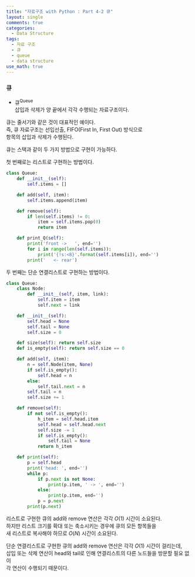 ```yaml
---
title: "자료구조 with Python : Part 4-2 큐"
layout: single
comments: true
categories:
  - Data Structure
tags:
  - 자료 구조
  - 큐
  - queue
  - data structure
use_math: true
---
```


### 큐


*  큐<sup>Queue</sup>  
    삽입과 삭제가 양 끝에서 각각 수행되는 자료구조이다.

큐는 줄서기와 같은 것이 대표적인 예이다.  
즉, 큐 자료구조는 선입선출, FIFO(First In, First Out) 방식으로  
항목의 삽입과 삭제가 수행된다.

큐는 스택과 같이 두 가지 방법으로 구현이 가능하다.

첫 번째로는 리스트로 구현하는 방법이다.
```python
class Queue:
    def __init__(self):
        self.items = []

    def add(self, item):
        self.items.append(item)

    def remove(self):
        if len(self.items) != 0:
            item = self.items.pop(0)
            return item

    def print_Q(self):
        print('front ->   ', end='')
        for i in range(len(self.items)):
            print('{!s:<8}'.format(self.items[i]), end='')
        print('   <- rear')
```

두 번째는 단순 연결리스트로 구현하는 방법이다.
```python
class Queue:
    class Node:
        def __init__(self, item, link):
            self.item = item
            self.next = link

    def __init__(self):
        self.head = None
        self.tail = None
        self.size = 0

    def size(self): return self.size
    def is_empty(self): return self.size == 0

    def add(self, item):
        n = self.Node(item, None)
        if self.is_empty():
            self.head = n
        else:
            self.tail.next = n
        self.tail = n
        self.size += 1

    def remove(self):
        if not self.is_empty():
            h_item = self.head.item
            self.head = self.head.next
            self.size -= 1
            if self.is_empty():
                self.tail = None
            return h_item

    def print(self):
        p = self.head
        print('head: ', end='')
        while p:
            if p.next is not None:
                print(p.item, ' -> ', end='')
            else:
                print(p.item, end='')
            p = p.next
        print(p.next)
```

리스트로 구현한 큐의 add와 remove 연산은 각각 $O(1)$ 시간이 소요된다.  
하지만 리스트 크기를 확대 또는 축소시키는 경우에 큐의 모든 항목들을  
새 리스트로 복사해야 하므로 $O(N)$ 시간이 소요된다.

단순 연결리스트로 구현한 큐의 add와 remove 연산은 각각 $O(1)$ 시간이 걸리는데,  
삽입 또는 삭제 연산이 head와 tail로 인해 연결리스트의 다른 노드들을 방문할 필요 없이  
각 연산이 수행되기 때문이다.
